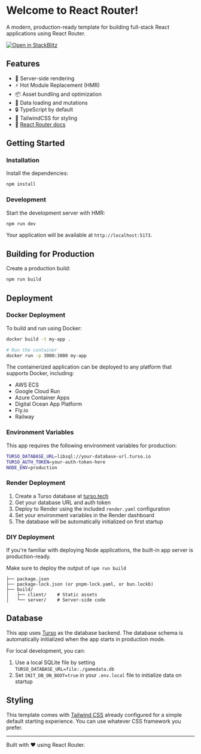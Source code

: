 # Welcome to React Router!

A modern, production-ready template for building full-stack React applications using React Router.

[![Open in StackBlitz](https://developer.stackblitz.com/img/open_in_stackblitz.svg)](https://stackblitz.com/github/remix-run/react-router-templates/tree/main/default)

## Features

- 🚀 Server-side rendering
- ⚡️ Hot Module Replacement (HMR)
- 📦 Asset bundling and optimization
- 🔄 Data loading and mutations
- 🔒 TypeScript by default
- 🎉 TailwindCSS for styling
- 📖 [React Router docs](https://reactrouter.com/)

## Getting Started

### Installation

Install the dependencies:

```bash
npm install
```

### Development

Start the development server with HMR:

```bash
npm run dev
```

Your application will be available at `http://localhost:5173`.

## Building for Production

Create a production build:

```bash
npm run build
```

## Deployment

### Docker Deployment

To build and run using Docker:

```bash
docker build -t my-app .

# Run the container
docker run -p 3000:3000 my-app
```

The containerized application can be deployed to any platform that supports Docker, including:

- AWS ECS
- Google Cloud Run
- Azure Container Apps
- Digital Ocean App Platform
- Fly.io
- Railway

### Environment Variables

This app requires the following environment variables for production:

```bash
TURSO_DATABASE_URL=libsql://your-database-url.turso.io
TURSO_AUTH_TOKEN=your-auth-token-here
NODE_ENV=production
```

### Render Deployment

1. Create a Turso database at [turso.tech](https://turso.tech)
2. Get your database URL and auth token
3. Deploy to Render using the included `render.yaml` configuration
4. Set your environment variables in the Render dashboard
5. The database will be automatically initialized on first startup

### DIY Deployment

If you're familiar with deploying Node applications, the built-in app server is production-ready.

Make sure to deploy the output of `npm run build`

```
├── package.json
├── package-lock.json (or pnpm-lock.yaml, or bun.lockb)
├── build/
│   ├── client/    # Static assets
│   └── server/    # Server-side code
```

## Database

This app uses [Turso](https://turso.tech) as the database backend. The database schema is automatically initialized when the app starts in production mode.

For local development, you can:
1. Use a local SQLite file by setting `TURSO_DATABASE_URL=file:./gamedata.db`
2. Set `INIT_DB_ON_BOOT=true` in your `.env.local` file to initialize data on startup

## Styling

This template comes with [Tailwind CSS](https://tailwindcss.com/) already configured for a simple default starting experience. You can use whatever CSS framework you prefer.

---

Built with ❤️ using React Router.
